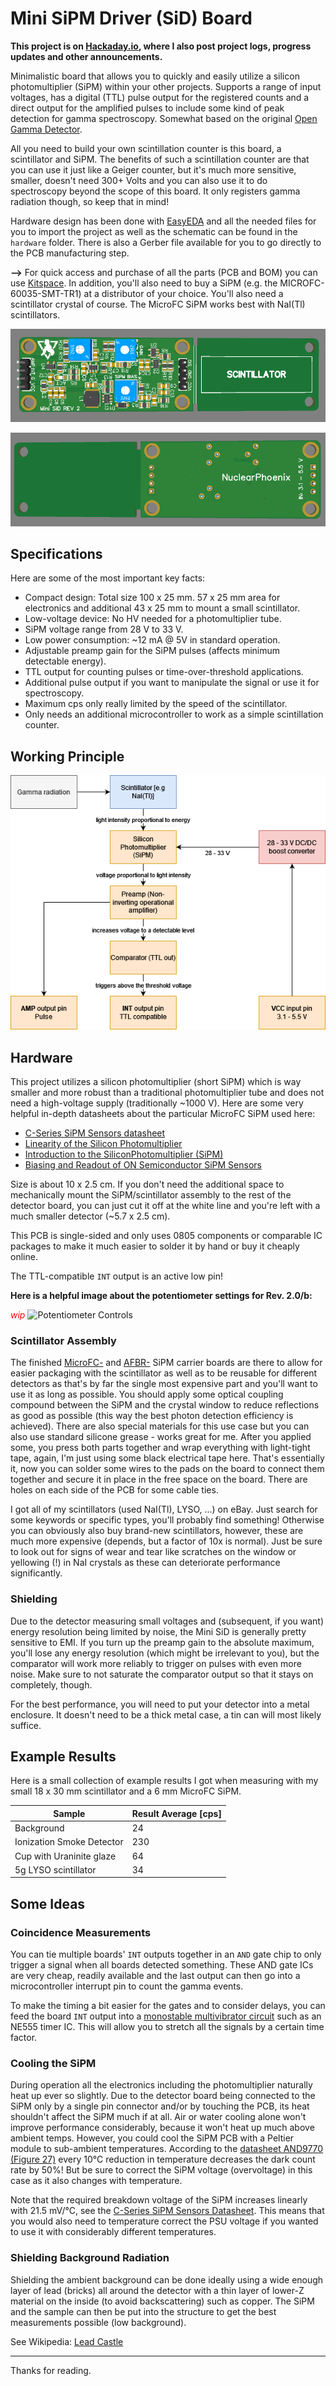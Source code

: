 # Mini SiPM Driver (SiD) Board

__This project is on [Hackaday.io](https://hackaday.io/project/188090-mini-sipm-driver-board), where I also post project logs, progress updates and other announcements.__

Minimalistic board that allows you to quickly and easily utilize a silicon photomultiplier (SiPM) within your other projects. Supports a range of input voltages, has a digital (TTL) pulse output for the registered counts and a direct output for the amplified pulses to include some kind of peak detection for gamma spectroscopy. Somewhat based on the original [Open Gamma Detector](https://github.com/OpenGammaProject/Open-Gamma-Detector).

All you need to build your own scintillation counter is this board, a scintillator and SiPM. The benefits of such a scintillation counter are that you can use it just like a Geiger counter, but it's much more sensitive, smaller, doesn't need 300+ Volts and you can also use it to do spectroscopy beyond the scope of this board. It only registers gamma radiation though, so keep that in mind!

Hardware design has been done with [EasyEDA](https://easyeda.com/) and all the needed files for you to import the project as well as the schematic can be found in the `hardware` folder. There is also a Gerber file available for you to go directly to the PCB manufacturing step.

**-->** For quick access and purchase of all the parts (PCB and BOM) you can use [Kitspace](https://kitspace.org/boards/github.com/OpenGammaProject/Mini-SiD/). In addition, you'll also need to buy a SiPM (e.g. the MICROFC-60035-SMT-TR1) at a distributor of your choice. You'll also need a scintillator crystal of course. The MicroFC SiPM works best with NaI(Tl) scintillators.

<p align="center">
  <img alt="Front side rendering of the PCB" title="Front side rendering of the PCB" src="docs/pcb_front.png">
</p>
<p align="center">
  <img alt="Back side rendering of the PCB" title="Back side rendering of the PCB" src="docs/pcb_back.png">
</p>

## Specifications

Here are some of the most important key facts:

* Compact design: Total size 100 x 25 mm. 57 x 25 mm area for electronics and additional 43 x 25 mm to mount a small scintillator.
* Low-voltage device: No HV needed for a photomultiplier tube.
* SiPM voltage range from 28 V to 33 V.
* Low power consumption: ~12 mA @ 5V in standard operation.
* Adjustable preamp gain for the SiPM pulses (affects minimum detectable energy).
* TTL output for counting pulses or time-over-threshold applications.
* Additional pulse output if you want to manipulate the signal or use it for spectroscopy.
* Maximum cps only really limited by the speed of the scintillator.
* Only needs an additional microcontroller to work as a simple scintillation counter.

## Working Principle

<p align="center">
  <img alt="Working Principle Flow Chart" title="Working Principle Flow Chart" src="docs/flow.drawio.png">
</p>

## Hardware

This project utilizes a silicon photomultiplier (short SiPM) which is way smaller and more robust than a traditional photomultiplier tube and does not need a high-voltage supply (traditionally ~1000 V). Here are some very helpful in-depth datasheets about the particular MicroFC SiPM used here:

* [C-Series SiPM Sensors datasheet](https://www.onsemi.com/pdf/datasheet/microc-series-d.pdf)
* [Linearity of the Silicon Photomultiplier](https://www.onsemi.com/pub/Collateral/AND9776-D.PDF)
* [Introduction to the SiliconPhotomultiplier (SiPM)](https://www.onsemi.com/pub/Collateral/AND9770-D.PDF)
* [Biasing and Readout of ON Semiconductor SiPM Sensors](https://www.onsemi.com/pub/Collateral/AND9782-D.PDF)

Size is about 10 x 2.5 cm. If you don't need the additional space to mechanically mount the SiPM/scintillator assembly to the rest of the detector board, you can just cut it off at the white line and you're left with a much smaller detector (~5.7 x 2.5 cm).

This PCB is single-sided and only uses 0805 components or comparable IC packages to make it much easier to solder it by hand or buy it cheaply online.

The TTL-compatible `INT` output is an active low pin!

**Here is a helpful image about the potentiometer settings for Rev. 2.0/b:**

<em style="color:red">wip</em>
![Potentiometer Controls](docs/controls.jpg)

### Scintillator Assembly

The finished [MicroFC-](https://github.com/Open-Gamma-Project/MicroFC-SiPM-Carrier-Board) and [AFBR-](https://github.com/Open-Gamma-Project/AFBR-SiPM-Carrier-Board) SiPM carrier boards are there to allow for easier packaging with the scintillator as well as to be reusable for different detectors as that's by far the single most expensive part and you'll want to use it as long as possible. You should apply some optical coupling compound between the SiPM and the crystal window to reduce reflections as good as possible (this way the best photon detection efficiency is achieved). There are also special materials for this use case but you can also use standard silicone grease - works great for me. After you applied some, you press both parts together and wrap everything with light-tight tape, again, I'm just using some black electrical tape here. That's essentially it, now you can solder some wires to the pads on the board to connect them together and secure it in place in the free space on the board. There are holes on each side of the PCB for some cable ties.

I got all of my scintillators (used NaI(Tl), LYSO, ...) on eBay. Just search for some keywords or specific types, you'll probably find something! Otherwise you can obviously also buy brand-new scintillators, however, these are much more expensive (depends, but a factor of 10x is normal). Just be sure to look out for signs of wear and tear like scratches on the window or yellowing (!) in NaI crystals as these can deteriorate performance significantly.

### Shielding

Due to the detector measuring small voltages and (subsequent, if you want) energy resolution being limited by noise, the Mini SiD is generally pretty sensitive to EMI. If you turn up the preamp gain to the absolute maximum, you'll lose any energy resolution (which might be irrelevant to you), but the comparator will work more reliably to trigger on pulses with even more noise. Make sure to not saturate the comparator output so that it stays on completely, though.

For the best performance, you will need to put your detector into a metal enclosure. It doesn't need to be a thick metal case, a tin can will most likely suffice.

## Example Results

Here is a small collection of example results I got when measuring with my small 18 x 30 mm scintillator and a 6 mm MicroFC SiPM.


| Sample | Result Average [cps] |
| --- | --- |
| Background | 24 |
| Ionization Smoke Detector | 230 |
| Cup with Uraninite glaze | 64 |
| 5g LYSO scintillator | 34 |

## Some Ideas

### Coincidence Measurements

You can tie multiple boards' `INT` outputs together in an `AND` gate chip to only trigger a signal when all boards detected something. These AND gate ICs are very cheap, readily available and the last output can then go into a microcontroller interrupt pin to count the gamma events.

To make the timing a bit easier for the gates and to consider delays, you can feed the board `INT` output into a [monostable multivibrator circuit](https://en.wikipedia.org/wiki/Multivibrator#Monostable) such as an NE555 timer IC. This will allow you to stretch all the signals by a certain time factor.

### Cooling the SiPM

During operation all the electronics including the photomultiplier naturally heat up ever so slightly. Due to the detector board being connected to the SiPM only by a single pin connector and/or by touching the PCB, its heat shouldn't affect the SiPM much if at all. Air or water cooling alone won't improve performance considerably, because it won't heat up much above ambient temps. However, you could cool the SiPM PCB with a Peltier module to sub-ambient temperatures. According to the [datasheet AND9770 (Figure 27)](https://www.onsemi.com/pub/Collateral/AND9770-D.PDF) every 10°C reduction in temperature decreases the dark count rate by 50%! But be sure to correct the SiPM voltage (overvoltage) in this case as it also changes with temperature.

Note that the required breakdown voltage of the SiPM increases linearly with 21.5 mV/°C, see the [C-Series SiPM Sensors Datasheet](https://www.onsemi.com/pdf/datasheet/microc-series-d.pdf). This means that you would also need to temperature correct the PSU voltage if you wanted to use it with considerably different temperatures.

### Shielding Background Radiation

Shielding the ambient background can be done ideally using a wide enough layer of lead (bricks) all around the detector with a thin layer of lower-Z material on the inside (to avoid backscattering) such as copper. The SiPM and the sample can then be put into the structure to get the best measurements possible (low background).

See Wikipedia: [Lead Castle](https://en.wikipedia.org/w/index.php?title=Lead_castle&oldid=991799816)

---

Thanks for reading.
